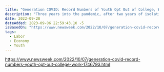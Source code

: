 ```yaml
---
title: "Generation COVID: Record Numbers of Youth Opt Out of College, Work"
description: "Three years into the pandemic, after two years of isolation, shuttered schools and virtual commencements, high school graduates like Jones from the classes of 2020, 2021 and beyond—call them Generation COVID—are shunning college in record numbers. Enrollment is down nearly 10 percent over the past two years, a loss of 1.4 million students pursuing degrees."
date: 2022-09-28
dateAdded: 2023-09-06 22:59:43.10 -5
isBasedOn: "https://www.newsweek.com/2022/10/07/generation-covid-record-numbers-youth-opt-out-college-work-1746793.html"
tags:
  - Labor
  - Economy
  - Youth
---
```


https://www.newsweek.com/2022/10/07/generation-covid-record-numbers-youth-opt-out-college-work-1746793.html
